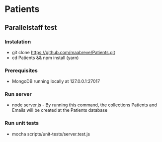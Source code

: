 # Patients
## Parallelstaff test

### Instalation
- git clone https://github.com/maabreve/Patients.git
- cd Patients && npm install (yarn)

### Prerequisites
- MongoDB running locally at 127.0.0.1:27017

### Run server
- node server.js - By running this command, the collections Patients and Emails will be created at the Patients database

### Run unit tests
- mocha  scripts/unit-tests/server.test.js